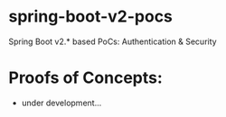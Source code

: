 # spring-boot-v2-pocs
Spring Boot v2.* based PoCs: Authentication & Security

# Proofs of Concepts:

* under development...

